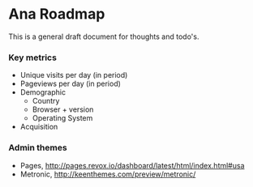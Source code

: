 Ana Roadmap
===========

This is a general draft document for thoughts and todo's.

### Key metrics

- Unique visits per day (in period)
- Pageviews per day (in period)
- Demographic
  - Country
  - Browser + version
  - Operating System
- Acquisition


### Admin themes

- Pages, http://pages.revox.io/dashboard/latest/html/index.html#usa
- Metronic, http://keenthemes.com/preview/metronic/
